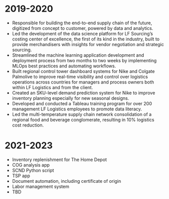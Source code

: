 # 2019-2020
* Responsible for building the end-to-end supply chain of the future, digitized from concept to customer, powered by data and analytics.
* Led the development of the data science platform for LF Sourcing’s costing center of excellence, the first of its kind in the industry, built to provide merchandisers with insights for vendor negotiation and strategic sourcing.
* Streamlined the machine learning application development and deployment process from two months to two weeks by implementing MLOps best practices and automating workflows.
* Built regional control tower dashboard systems for Nike and Colgate Palmolive to improve real-time visibility and control over logistics operations across countries for managers and process owners both within LF Logistics and from the client.
* Created an SKU-level demand prediction system for Nike to improve inventory planning especially for new seasonal designs.
* Developed and conducted a Tableau training program for over 200 management LF Logistics employees to promote data literacy.
* Led the multi-temperature supply chain network consolidation of a regional food and beverage conglomerate, resulting in 10% logistics cost reduction.
# 2021-2023
* Inventory replenishment for The Home Depot
* COG analysis app
* SCND Python script
* TSP app
* Document automation, including certificate of origin
* Labor management system
* TBD
